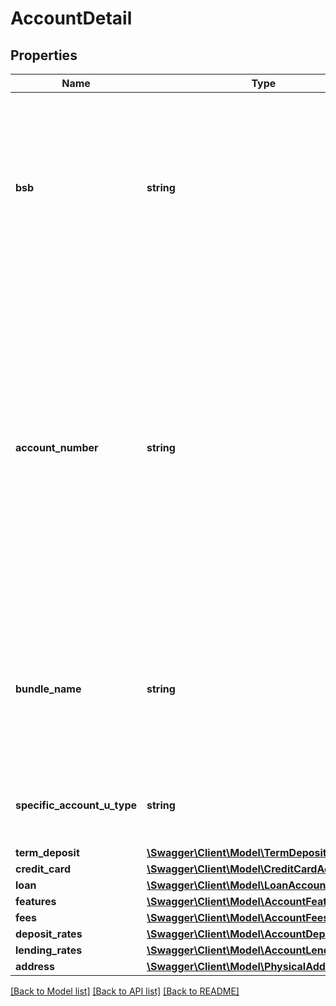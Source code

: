 # AccountDetail

## Properties
Name | Type | Description | Notes
------------ | ------------- | ------------- | -------------
**bsb** | **string** | The unmasked BSB for the account.  Is expected to be formatted as digits only with leading zeros included and no punctuation or spaces | [optional] 
**account_number** | **string** | The unmasked account number for the account.  Should not be supplied if the account number is a PAN requiring PCI compliance. Is expected to be formatted as digits only with leading zeros included and no punctuation or spaces | [optional] 
**bundle_name** | **string** | Optional field to indicate if this account is part of a bundle that is providing additional benefit for to the customer | [optional] 
**specific_account_u_type** | **string** | The type of structure to present account specific fields. | [optional] 
**term_deposit** | [**\Swagger\Client\Model\TermDepositAccount**](TermDepositAccount.md) |  | [optional] 
**credit_card** | [**\Swagger\Client\Model\CreditCardAccount**](CreditCardAccount.md) |  | [optional] 
**loan** | [**\Swagger\Client\Model\LoanAccount**](LoanAccount.md) |  | [optional] 
**features** | [**\Swagger\Client\Model\AccountFeatures[]**](AccountFeatures.md) |  | [optional] 
**fees** | [**\Swagger\Client\Model\AccountFees[]**](AccountFees.md) |  | [optional] 
**deposit_rates** | [**\Swagger\Client\Model\AccountDepositRates[]**](AccountDepositRates.md) |  | [optional] 
**lending_rates** | [**\Swagger\Client\Model\AccountLendingRates[]**](AccountLendingRates.md) |  | [optional] 
**address** | [**\Swagger\Client\Model\PhysicalAddress**](PhysicalAddress.md) |  | [optional] 

[[Back to Model list]](../README.md#documentation-for-models) [[Back to API list]](../README.md#documentation-for-api-endpoints) [[Back to README]](../README.md)

